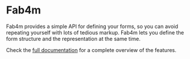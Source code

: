 # Fab4m

Fab4m provides a simple API for defining your forms, so you can avoid
repeating yourself with lots of tedious markup. Fab4m lets you define
the form structure and the representation at the same time.

Check the [full documentation](https://fab4m.org/) for a complete overview of the features.
